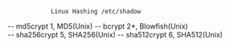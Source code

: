 				Linux Hashing /etc/shadow
-- md5crypt $1$, MD5(Unix)
-- bcrypt $2*$, Blowfish(Unix)				
-- sha256crypt $5$, SHA256(Unix)
-- sha512crypt $6$, SHA512(Unix)